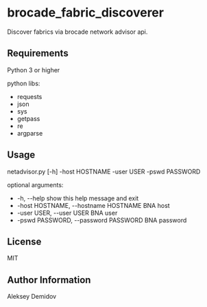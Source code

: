 brocade_fabric_discoverer
=========

Discover fabrics via brocade network advisor api.

Requirements
------------

Python 3 or higher

python libs:
  - requests
  - json
  - sys
  - getpass
  - re
  - argparse


Usage
------

netadvisor.py [-h] -host HOSTNAME -user USER -pswd PASSWORD

optional arguments:
  - -h, --help            show this help message and exit
  - -host HOSTNAME, --hostname HOSTNAME
                        BNA host
  - -user USER, --user USER
                        BNA user
  - -pswd PASSWORD, --password PASSWORD
                        BNA password


License
-------

MIT

Author Information
------------------

Aleksey Demidov
